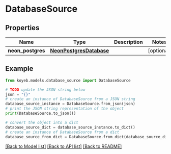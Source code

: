 # DatabaseSource


## Properties

Name | Type | Description | Notes
------------ | ------------- | ------------- | -------------
**neon_postgres** | [**NeonPostgresDatabase**](NeonPostgresDatabase.md) |  | [optional] 

## Example

```python
from koyeb.models.database_source import DatabaseSource

# TODO update the JSON string below
json = "{}"
# create an instance of DatabaseSource from a JSON string
database_source_instance = DatabaseSource.from_json(json)
# print the JSON string representation of the object
print(DatabaseSource.to_json())

# convert the object into a dict
database_source_dict = database_source_instance.to_dict()
# create an instance of DatabaseSource from a dict
database_source_from_dict = DatabaseSource.from_dict(database_source_dict)
```
[[Back to Model list]](../README.md#documentation-for-models) [[Back to API list]](../README.md#documentation-for-api-endpoints) [[Back to README]](../README.md)


